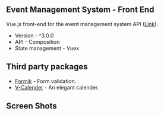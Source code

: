 ## Event Management System - Front End

Vue.js front-end for the event management system API ([Link](https://github.com/Lakshan-Madushanka/event-management-system-api "Back-End-API")).

- Version - ^3.0.0
- API - Composition
- State management - Vuex

## Third party packages
- [Formik](https://formik.org/ "Formik") - Form validation.
- [V-Calender](https://vcalendar.io/ "V-Calender") - An elegant calender.

## Screen Shots



